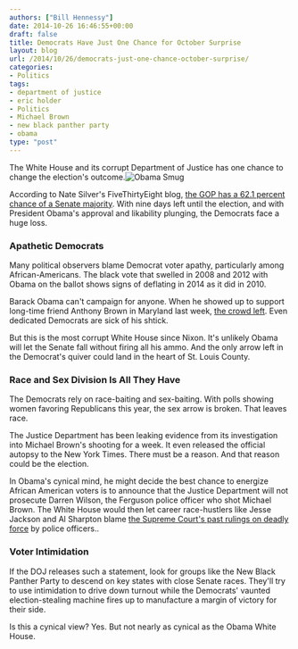 ```yaml
---
authors: ["Bill Hennessy"]
date: 2014-10-26 16:46:55+00:00
draft: false
title: Democrats Have Just One Chance for October Surprise
layout: blog
url: /2014/10/26/democrats-just-one-chance-october-surprise/
categories:
- Politics
tags:
- department of justice
- eric holder
- Politics
- Michael Brown
- new black panther party
- obama
type: "post"
---
```


The White House and its corrupt Department of Justice has one chance to change the election's outcome.![Obama Smug](https://hennessysview.com/wp-content/uploads/2014/07/Obama-Smug-300x200.jpg)


According to Nate Silver's FiveThirtyEight blog, [the GOP has a 62.1 percent chance of a Senate majority](https://fivethirtyeight.com/interactives/senate-forecast/). With nine days left until the election, and with President Obama's approval and likability plunging, the Democrats face a huge loss.



### Apathetic Democrats



Many political observers blame Democrat voter apathy, particularly among African-Americans. The black vote that swelled in 2008 and 2012 with Obama on the ballot shows signs of deflating in 2014 as it did in 2010.

Barack Obama can't campaign for anyone. When he showed up to support long-time friend Anthony Brown in Maryland last week, [the crowd left](https://www.dailymail.co.uk/news/article-2799603/crowds-walk-obama-speech-rare-campaign-trail-appearance.html). Even dedicated Democrats are sick of his shtick.

But this is the most corrupt White House since Nixon. It's unlikely Obama will let the Senate fall without firing all his ammo. And the only arrow left in the Democrat's quiver could land in the heart of St. Louis County.



### Race and Sex Division Is All They Have



The Democrats rely on race-baiting and sex-baiting. With polls showing women favoring Republicans this year, the sex arrow is broken. That leaves race.

The Justice Department has been leaking evidence from its investigation into Michael Brown's shooting for a week. It even released the official autopsy to the New York Times. There must be a reason. And that reason could be the election.

In Obama's cynical mind, he might decide the best chance to energize African American voters is to announce that the Justice Department will not prosecute Darren Wilson, the Ferguson police officer who shot Michael Brown. The White House would then let career race-hustlers like Jesse Jackson and Al Sharpton blame [the Supreme Court's past rulings on deadly force](https://www.ajc.com/news/news/crime-law/police-using-deadly-force-are-rarely-convicted/ng8Nf/) by police officers..



### Voter Intimidation



If the DOJ releases such a statement, look for groups like the New Black Panther Party to descend on key states with close Senate races. They'll try to use intimidation to drive down turnout while the Democrats' vaunted election-stealing machine fires up to manufacture a margin of victory for their side.

Is this a cynical view? Yes. But not nearly as cynical as the Obama White House.
